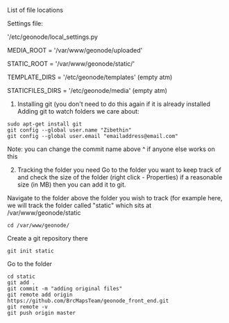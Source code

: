 List of file locations

Settings file:

'/etc/geonode/local_settings.py

MEDIA_ROOT = '/var/www/geonode/uploaded'

STATIC_ROOT = '/var/www/geonode/static/'

TEMPLATE_DIRS = '/etc/geonode/templates' (empty atm)

STATICFILES_DIRS = '/etc/geonode/media' (empty atm)

1. Installing git (you don't need to do this again if it is already installed
Adding git to watch folders we care about:

```
sudo apt-get install git
git config --global user.name "Zibethin"
git config --global user.email "emailaddress@email.com"
```

Note: you can change the commit name above ^ if anyone else works on this

2. Tracking the folder you need
Go to the folder you want to keep track of and check the size of the folder (right click - Properties) if a reasonable size (in MB) then you can add it to git.

Navigate to the folder above the folder you wish to track (for example here, we will track the folder called "static" which sits at 
/var/www/geonode/static

```
cd /var/www/geonode/
```
Create a git repository there
```
git init static
```
Go to the folder
```
cd static
git add .
git commit -m "adding original files"
git remote add origin https://github.com/BrcMapsTeam/geonode_front_end.git
git remote -v
git push origin master
```












